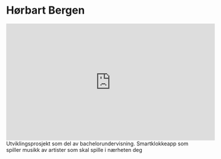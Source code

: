 # Hørbart Bergen
<iframe width="560" height="315" src="https://www.youtube.com/embed/vXvEuCgXmdE" frameborder="0" allow="accelerometer; autoplay; encrypted-media; gyroscope; picture-in-picture" allowfullscreen></iframe>
Utviklingsprosjekt som del av bachelorundervisning. Smartklokkeapp som spiller musikk av artister som skal spille i nærheten deg
